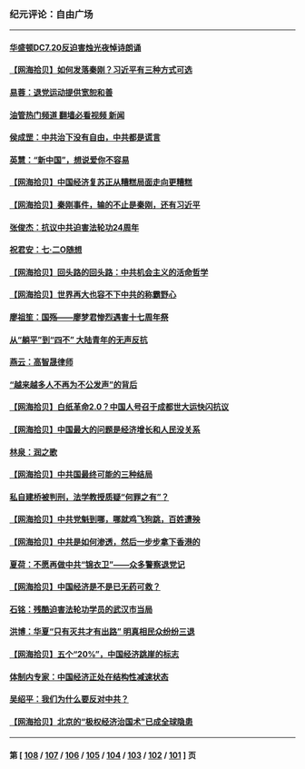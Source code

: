 ### 纪元评论：自由广场
---
#### [华盛顿DC7.20反迫害烛光夜悼诗朗诵](../../pages/nsc993/n14041055.md?07250330) 
#### [【网海拾贝】如何发落秦刚？习近平有三种方式可选](../../pages/nsc993/n14040297.md?07250330) 
#### [易蓉：退党运动提供宽恕和善](../../pages/nsc993/n14040280.md?07250330) 
#### [油管热门频道 翻墙必看视频 新闻](ok?07250330)
#### [侯成罡：中共治下没有自由，中共都是谎言](../../pages/nsc993/n14039331.md?07250330) 
#### [英慧：“新中国”，想说爱你不容易](../../pages/nsc993/n14039324.md?07250330) 
#### [【网海拾贝】中国经济复苏正从糟糕局面走向更糟糕](../../pages/nsc993/n14039281.md?07250330) 
#### [【网海拾贝】秦刚事件，输的不止是秦刚，还有习近平](../../pages/nsc993/n14038423.md?07250330) 
#### [张俊杰：抗议中共迫害法轮功24周年](../../pages/nsc993/n14038104.md?07250330) 
#### [祝君安：七·二O随想](../../pages/nsc993/n14037469.md?07250330) 
#### [【网海拾贝】回头路的回头路：中共机会主义的活命哲学](../../pages/nsc993/n14036607.md?07250330) 
#### [【网海拾贝】世界再大也容不下中共的称霸野心](../../pages/nsc993/n14035979.md?07250330) 
#### [廖祖笙：国殇——廖梦君惨烈遇害十七周年祭](../../pages/nsc993/n14035636.md?07250330) 
#### [从“躺平”到“四不” 大陆青年的无声反抗](../../pages/nsc993/n14034924.md?07250330) 
#### [燕云：高智晟律师](../../pages/nsc993/n14034945.md?07250330) 
#### [“越来越多人不再为不公发声”的背后](../../pages/nsc993/n14034935.md?07250330) 
#### [【网海拾贝】白纸革命2.0？中国人号召于成都世大运快闪抗议](../../pages/nsc993/n14034919.md?07250330) 
#### [【网海拾贝】中国最大的问题是经济增长和人民没关系](../../pages/nsc993/n14033024.md?07250330) 
#### [林泉：润之歌](../../pages/nsc993/n14032905.md?07250330) 
#### [【网海拾贝】中共国最终可能的三种结局](../../pages/nsc993/n14032149.md?07250330) 
#### [私自建桥被判刑，法学教授质疑“何罪之有”？](../../pages/nsc993/n14031517.md?07250330) 
#### [【网海拾贝】中共党魁到哪，哪就鸡飞狗跳，百姓遭殃](../../pages/nsc993/n14031033.md?07250330) 
#### [【网海拾贝】中共是如何渗透，然后一步步拿下香港的](../../pages/nsc993/n14030717.md?07250330) 
#### [夏荷：不愿再做中共“锦衣卫”——众多警察退党记](../../pages/nsc993/n14029941.md?07250330) 
#### [【网海拾贝】中国经济是不是已无药可救？](../../pages/nsc993/n14029976.md?07250330) 
#### [石铭：残酷迫害法轮功学员的武汉市当局](../../pages/nsc993/n14029514.md?07250330) 
#### [洪博：华夏“只有灭共才有出路” 明真相民众纷纷三退](../../pages/nsc993/n14029396.md?07250330) 
#### [【网海拾贝】五个“20%”，中国经济跳崖的标志](../../pages/nsc993/n14029226.md?07250330) 
#### [体制内专家：中国经济正处在结构性减速状态](../../pages/nsc993/n14029095.md?07250330) 
#### [吴绍平：我们为什么要反对中共？](../../pages/nsc993/n14027674.md?07250330) 
#### [【网海拾贝】北京的“极权经济治国术”已成全球隐患](../../pages/nsc993/n14027923.md?07250330) 

---
#### 第 [ [108](./108.md?07250330) / [107](./107.md?07250330) / [106](./106.md?07250330) / [105](./105.md?07250330) / [104](./104.md?07250330) / [103](./103.md?07250330) / [102](./102.md?07250330) / [101](./101.md?07250330) ] 页
